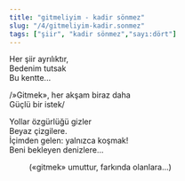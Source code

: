 ```yaml
---
title: "gitmeliyim - kadir sönmez"
slug: "/4/gitmeliyim-kadir.sonmez"
tags: ["şiir", "kadir sönmez","sayı:dört"]
---
```

Her şiir ayrılıktır,  
Bedenim tutsak\
Bu kentte...

/»Gitmek», her akşam biraz daha\
Güçlü bir istek/

Yollar özgürlüğü gizler\
Beyaz çizgilere.\
İçimden gelen: yalnızca koşmak!\
Beni bekleyen denizlere...

         («gitmek» umuttur, farkında olanlara...)
